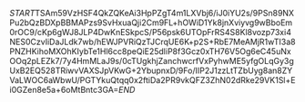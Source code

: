 $START$TSAm59VzHSF4QkZQKeAi3HpPZgT4m1LXVbj6/iJ0iYU2s/9PSn89NXPu2bQzBDXpBBMAPzs9SvHxuaQji2Cm9FL+hOWiD1Yk8jnXviyvg9wBboEm0rOC9/cKp6gWJ8JLP4DwKnESkpcS/P56psk6UTOpFrRS4S8Kl8vozp73xi4NES0CzvIiDaJLdk7wb/hEWJPVRiQzTJCrqUE6K+p2S+RbE7MeAMjR1wTI3a8PNZHKihoMXOhKIybTe1Hl6cc8peQiE25dliP8f3Gcz0xTH76V5Og6eC45uNxOOq2pLEZk7/7y4HmMLaJ9s/0cTUgkhjZanchwcrfVxPyhwME5yfgOLqGy3gUxB2EQ528TRiwvVAXSJpVKwG+2YbupnxD/9Fo/IIP2J1zzLtTZbUyg8an8ZYVaLWOC6aWbwU/PGTYkuQtqq0x2ftiDa2PR9vkQFZ3ZhN02dRke29VK1Sl+Ei0GZen8e5a+6oMtBntc3GA=$END$